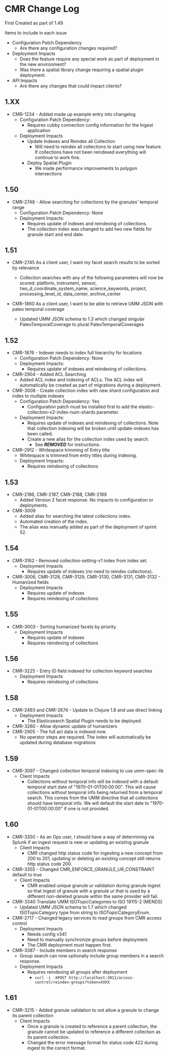 # CMR Change Log

First Created as part of 1.49

Items to include in each issue

* Configuration Patch Dependency
  * Are there any configuration changes required?
* Deployment Impacts
  * Does the feature require any special work as part of deployment in the new environment?
  * Was there a spatial library change requiring a spatial plugin deployment.
* API Impacts
  * Are there any changes that could impact clients?


## 1.XX

* CMR-1234 - Added made up example entry into changelog
  * Configuration Patch Dependency:
    * Requires cubby connection config information for the Ingest application
  * Deployment Impacts
    * Update Indexes and Reindex all Collection
      * Will need to reindex all collections to start using new feature. If collections have not been reindexed everything will continue to work fine.
    * Deploy Spatial Plugin
      * We made performance improvements to polygon intersections

## 1.50

* CMR-2748 - Allow searching for collections by the granules' temporal range
  * Configuration Patch Dependency: None
  * Deployment Impacts:
    * Requires update of indexes and reindexing of collections.
    * The collection index was changed to add two new fields for granule start and end date.

## 1.51

* CMR-2745 As a client user, I want my facet search results to be sorted by relevance
  * Collection searches with any of the following parameters will now be scored: platform, instrument, sensor, two_d_coordinate_system_name, science_keywords, project, processing_level_id, data_center, archive_center

* CMR-1860 As a client user, I want to be able to retrieve UMM JSON with paleo temporal coverage
  * Updated UMM JSON schema to 1.3 which changed singular PaleoTemporalCoverage to plural PaleoTemporalCoverages

## 1.52

* CMR-1876 - Indexer needs to index full hierarchy for locations
  * Configuration Patch Dependency: None
  * Deployment Impacts:
    * Requires update of indexes and reindexing of collections.
* CMR-2904 - Added ACL Searching
  * Added ACL index and indexing of ACLs. The ACL index will automatically be created as part of migrations during a deployment.
* CMR-3008 - Create collection index with new shard configuration and index to multiple indexes
  * Configuration Patch Dependency: Yes
    * Configuration patch must be installed first to add the elastic-collection-v2-index-num-shards parameter.
  * Deployment Impacts:
    * Requires update of indexes and reindexing of collections. Note that collection indexing will be broken until update-indexes has been called.
    * Create a new alias for the collection index used by search.
      * See ***REMOVED*** for instructions.
* CMR-2912 - Whitespace trimming of Entry title
  * Whitespace is trimmed from entry titles during indexing.
  * Deployment Impacts:
    * Requires reindexing of collections

## 1.53

* CMR-2186, CMR-2187, CMR-2188, CMR-2189
  * Added Version 2 facet response. No impacts to configuration or deployments.
* CMR-3009
  * Added alias for searching the latest collections index.
  * Automated creation of the index.
  * The alias was manually added as part of the deployment of sprint 52.

## 1.54

* CMR-3162 - Removed collection-setting-v1 index from index set.
  * Deployment Impacts
    * Requires update of indexes (no need to reindex collections).
* CMR-3006, CMR-3128, CMR-3129, CMR-3130, CMR-3131, CMR-3132 - Humanized fields
  * Deployment Impacts
    * Requires update of indexes
    * Requires reindexing of collections

## 1.55

* CMR-3003 - Sorting humanized facets by priority
  * Deployment Impacts
    * Requires update of indexes
    * Requires reindexing of collections

## 1.56

* CMR-3225 - Entry ID field indexed for collection keyword searches
  * Deployment Impacts
    * Requires reindexing of collections

## 1.58

* CMR-2493 and CMR-2674 - Update to Clojure 1.8 and use direct linking
  * Deployment Impacts
    * The Elasticsearch Spatial Plugin needs to be deployed.
* CMR-3260 - Allow dynamic update of humanizers
* CMR-2905 - The full acl data is indexed now.
  * No operator steps are required. The index will automatically be updated during database migrations

## 1.59

* CMR-3097 - Changed collection temporal indexing to use umm-spec-lib
  * Client Impacts
    * Collections without temporal info will be indexed with a default temporal start date of "1970-01-01T00:00:00". This will cause collections without temporal info being returned from a temporal search. This comes from the UMM directive that all collections should have temporal info. We will default the start date to "1970-01-01T00:00:00" if one is not provided.

## 1.60

* CMR-3350 - As an Ops user, I should have a way of determining via Splunk if an ingest request is new or updating an existing granule
  * Client Impacts
    * CMR changed http status code for ingesting a new concept from 200 to 201, updating or deleting an existing concept still returns http status code 200.
* CMR-3355 - Changed CMR_ENFORCE_GRANULE_UR_CONSTRAINT default to true
  * Client Impacts
    * CMR enabled unique granule ur validation during granule ingest so that ingest of granule with a granule ur that is used by a different non-deleted granule within the same provider will fail.
* CMR-3340 Translate UMM ISOTopicCategories to ISO 19115-2 (MENDS)
  * Updated UMM JSON schema to 1.7 which changed ISOTopicCategory type from string to ISOTopicCategoryEnum.
* CMR-2717 - Changed legacy services to read groups from CMR access control
  * Deployment Impacts
    * Needs config v341
    * Need to manually synchronize groups before deployment.
    * The CMR deployment must happen first.
* CMR-3387 - Include members in search response
  * Group search can now optionally include group members in a search response.
  * Deployment Impacts
    * Requires reindexing all groups after deployment
      * `curl -i -XPOST http://localhost:3011/access-control/reindex-groups?token=XXXX`

## 1.61

* CMR-3215 - Added granule validation to not allow a granule to change its parent collection
  * Client Impacts
    * Once a granule is created to reference a parent collection, the granule cannot be updated to reference a different collection as its parent collection.
    * Changed the error message format for status code 422 during ingest to the correct format.

